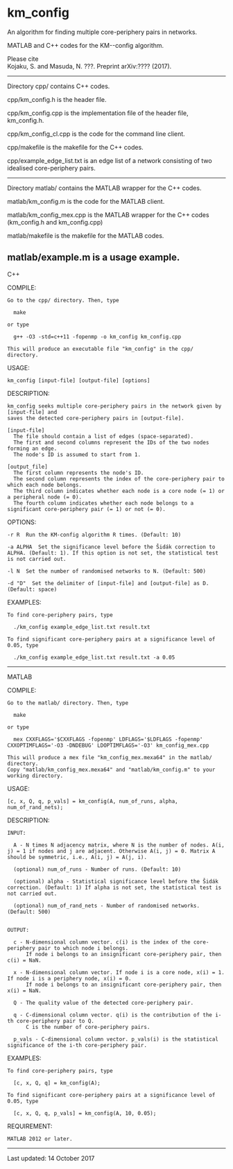 # km_config
An algorithm for finding multiple core-periphery pairs in networks. 


MATLAB and C++ codes for the KM--config algorithm.

Please cite  
  Kojaku, S. and Masuda, N. ???. Preprint arXiv:???? (2017).  

---
Directory cpp/ contains C++ codes.
      
  cpp/km_config.h is the header file.
  
  cpp/km_config.cpp is the implementation file of the header file, km_config.h.
  
  cpp/km_config_cl.cpp is the code for the command line client.
  
  cpp/makefile is the makefile for the C++ codes. 

  cpp/example_edge_list.txt is an edge list of a network consisting of two idealised core-periphery pairs.

---
Directory matlab/ contains the MATLAB wrapper for the C++ codes.
  
  matlab/km_config.m is the code for the MATLAB client.

  matlab/km_config_mex.cpp is the MATLAB wrapper for the C++ codes (km_config.h and km_config.cpp)

  matlab/makefile is the makefile for the MATLAB codes. 
  
  matlab/example.m is a usage example. 
---
C++

  COMPILE:

    Go to the cpp/ directory. Then, type
        
      make
       
    or type
        
      g++ -O3 -std=c++11 -fopenmp -o km_config km_config.cpp
    	
    This will produce an executable file "km_config" in the cpp/ directory.
 
 
  USAGE:

    km_config [input-file] [output-file] [options]
  
  
  DESCRIPTION:

    km_config seeks multiple core-periphery pairs in the network given by [input-file] and
    saves the detected core-periphery pairs in [output-file].
  
    [input-file]
      The file should contain a list of edges (space-separated).
      The first and second columns represent the IDs of the two nodes forming an edge.
      The node's ID is assumed to start from 1.
  
    [output_file]
      The first column represents the node's ID.
      The second column represents the index of the core-periphery pair to which each node belongs.
      The third column indicates whether each node is a core node (= 1) or a peripheral node (= 0).
      The fourth column indicates whether each node belongs to a significant core-periphery pair (= 1) or not (= 0).
  
  
  OPTIONS:
  
    -r R  Run the KM-config algorithm R times. (Default: 10)
  
    -a ALPHA  Set the significance level before the Šidák correction to ALPHA. (Default: 1). If this option is not set, the statistical test is not carried out.
  
    -l N  Set the number of randomised networks to N. (Default: 500)
  
    -d "D"  Set the delimiter of [input-file] and [output-file] as D. (Default: space)  


  EXAMPLES:
    
    To find core-periphery pairs, type
    
      ./km_config example_edge_list.txt result.txt
    
    To find significant core-periphery pairs at a significance level of 0.05, type
 
      ./km_config example_edge_list.txt result.txt -a 0.05 

---
MATLAB  
      
  COMPILE:

    Go to the matlab/ directory. Then, type
        
      make
    
    or type
       
      mex CXXFLAGS='$CXXFLAGS -fopenmp' LDFLAGS='$LDFLAGS -fopenmp' CXXOPTIMFLAGS='-O3 -DNDEBUG' LDOPTIMFLAGS='-O3' km_config_mex.cpp 
    
    This will produce a mex file "km_config_mex.mexa64" in the matlab/ directory. 
    Copy "matlab/km_config_mex.mexa64" and "matlab/km_config.m" to your working directory.
 
 
  USAGE:

    [c, x, Q, q, p_vals] = km_config(A, num_of_runs, alpha, num_of_rand_nets);
 
 
  DESCRIPTION:

    INPUT:   
 
      A - N times N adjacency matrix, where N is the number of nodes. A(i, j) = 1 if nodes and j are adjacent. Otherwise A(i, j) = 0. Matrix A should be symmetric, i.e., A(i, j) = A(j, i).
      
      (optional) num_of_runs - Number of runs. (Default: 10) 
      
      (optional) alpha - Statistical significance level before the Šidák correction. (Default: 1) If alpha is not set, the statistical test is not carried out. 
      
      (optional) num_of_rand_nets - Number of randomised networks. (Default: 500) 


    OUTPUT:

      c - N-dimensional column vector. c(i) is the index of the core-periphery pair to which node i belongs.
          If node i belongs to an insignificant core-periphery pair, then c(i) = NaN.
      
      x - N-dimensional column vector. If node i is a core node, x(i) = 1. If node i is a periphery node, x(i) = 0.
          If node i belongs to an insignificant core-periphery pair, then x(i) = NaN.
      
      Q - The quality value of the detected core-periphery pair.
      
      q - C-dimensional column vector. q(i) is the contribution of the i-th core-periphery pair to Q.
          C is the number of core-periphery pairs.
      
      p_vals - C-dimensional column vector. p_vals(i) is the statistical significance of the i-th core-periphery pair. 

  
  EXAMPLES:
    
    To find core-periphery pairs, type 
 
      [c, x, Q, q] = km_config(A);

    To find significant core-periphery pairs at a significance level of 0.05, type	
    
      [c, x, Q, q, p_vals] = km_config(A, 10, 0.05);


  REQUIREMENT: 
      
    MATLAB 2012 or later.

---
Last updated: 14 October 2017
